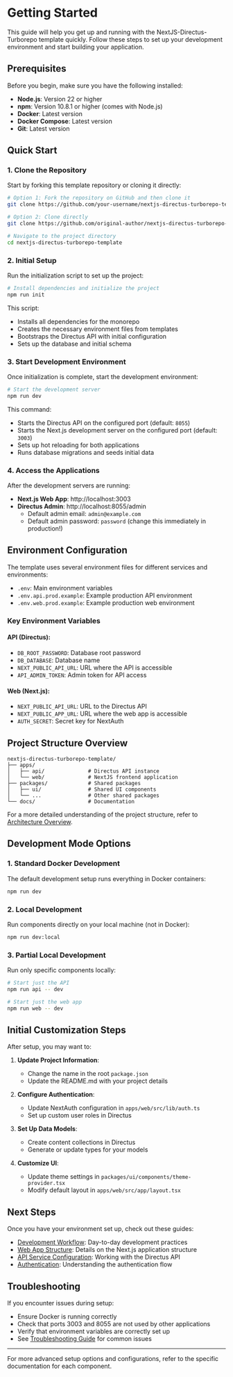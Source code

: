 # Getting Started

This guide will help you get up and running with the NextJS-Directus-Turborepo template quickly. Follow these steps to set up your development environment and start building your application.

## Prerequisites

Before you begin, make sure you have the following installed:

- **Node.js**: Version 22 or higher
- **npm**: Version 10.8.1 or higher (comes with Node.js)
- **Docker**: Latest version
- **Docker Compose**: Latest version
- **Git**: Latest version

## Quick Start

### 1. Clone the Repository

Start by forking this template repository or cloning it directly:

```bash
# Option 1: Fork the repository on GitHub and then clone it
git clone https://github.com/your-username/nextjs-directus-turborepo-template.git

# Option 2: Clone directly
git clone https://github.com/original-author/nextjs-directus-turborepo-template.git

# Navigate to the project directory
cd nextjs-directus-turborepo-template
```

### 2. Initial Setup

Run the initialization script to set up the project:

```bash
# Install dependencies and initialize the project
npm run init
```

This script:
- Installs all dependencies for the monorepo
- Creates the necessary environment files from templates
- Bootstraps the Directus API with initial configuration
- Sets up the database and initial schema

### 3. Start Development Environment

Once initialization is complete, start the development environment:

```bash
# Start the development server
npm run dev
```

This command:
- Starts the Directus API on the configured port (default: `8055`)
- Starts the Next.js development server on the configured port (default: `3003`)
- Sets up hot reloading for both applications
- Runs database migrations and seeds initial data

### 4. Access the Applications

After the development servers are running:

- **Next.js Web App**: http://localhost:3003
- **Directus Admin**: http://localhost:8055/admin
  - Default admin email: `admin@example.com`
  - Default admin password: `password` (change this immediately in production!)

## Environment Configuration

The template uses several environment files for different services and environments:

- `.env`: Main environment variables
- `.env.api.prod.example`: Example production API environment
- `.env.web.prod.example`: Example production web environment

### Key Environment Variables

#### API (Directus):
- `DB_ROOT_PASSWORD`: Database root password
- `DB_DATABASE`: Database name
- `NEXT_PUBLIC_API_URL`: URL where the API is accessible
- `API_ADMIN_TOKEN`: Admin token for API access

#### Web (Next.js):
- `NEXT_PUBLIC_API_URL`: URL to the Directus API
- `NEXT_PUBLIC_APP_URL`: URL where the web app is accessible
- `AUTH_SECRET`: Secret key for NextAuth

## Project Structure Overview

```
nextjs-directus-turborepo-template/
├── apps/
│   ├── api/              # Directus API instance
│   └── web/              # NextJS frontend application
├── packages/             # Shared packages
│   ├── ui/               # Shared UI components
│   └── ...               # Other shared packages
└── docs/                 # Documentation
```

For a more detailed understanding of the project structure, refer to [Architecture Overview](./ARCHITECTURE.md).

## Development Mode Options

### 1. Standard Docker Development

The default development setup runs everything in Docker containers:

```bash
npm run dev
```

### 2. Local Development

Run components directly on your local machine (not in Docker):

```bash
npm run dev:local
```

### 3. Partial Local Development

Run only specific components locally:

```bash
# Start just the API
npm run api -- dev

# Start just the web app
npm run web -- dev
```

## Initial Customization Steps

After setup, you may want to:

1. **Update Project Information**:
   - Change the name in the root `package.json`
   - Update the README.md with your project details

2. **Configure Authentication**:
   - Update NextAuth configuration in `apps/web/src/lib/auth.ts`
   - Set up custom user roles in Directus

3. **Set Up Data Models**:
   - Create content collections in Directus
   - Generate or update types for your models

4. **Customize UI**:
   - Update theme settings in `packages/ui/components/theme-provider.tsx`
   - Modify default layout in `apps/web/src/app/layout.tsx`

## Next Steps

Once you have your environment set up, check out these guides:

- [Development Workflow](./DEVELOPMENT-WORKFLOW.md): Day-to-day development practices
- [Web App Structure](./WEB-APP.md): Details on the Next.js application structure
- [API Service Configuration](./API-SERVICE.md): Working with the Directus API
- [Authentication](./AUTHENTICATION.md): Understanding the authentication flow

## Troubleshooting

If you encounter issues during setup:

- Ensure Docker is running correctly
- Check that ports 3003 and 8055 are not used by other applications
- Verify that environment variables are correctly set up
- See [Troubleshooting Guide](./TROUBLESHOOTING.md) for common issues

---

For more advanced setup options and configurations, refer to the specific documentation for each component.
